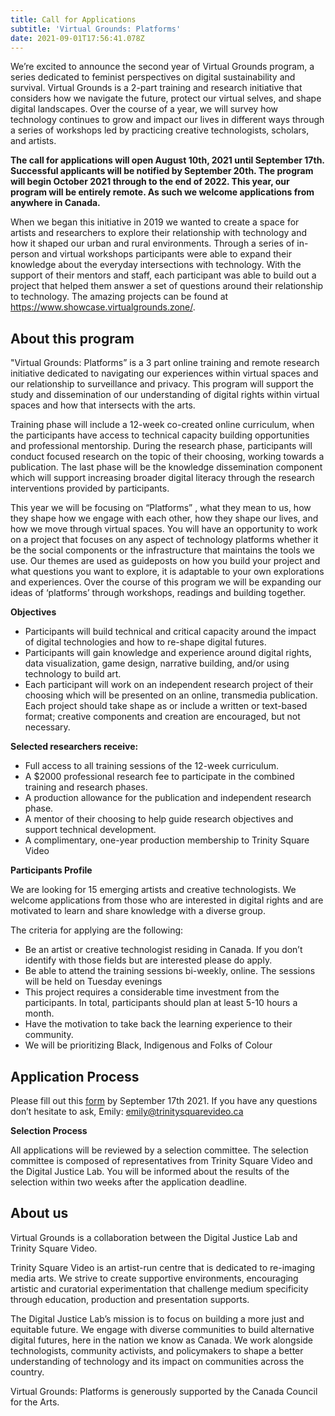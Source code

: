 ```yaml
---
title: Call for Applications
subtitle: 'Virtual Grounds: Platforms'
date: 2021-09-01T17:56:41.078Z
---
```

We’re excited to announce the second year of Virtual Grounds program, a series dedicated to feminist perspectives on digital sustainability and survival. Virtual Grounds is a 2-part training and research initiative that considers how we navigate the future, protect our virtual selves, and shape digital landscapes. Over the course of a year, we will survey how technology continues to grow and impact our lives in different ways through a series of workshops led by practicing creative technologists, scholars, and artists. 

**The call for applications will open August 10th, 2021 until September 17th. Successful applicants will be notified by September 20th. The program will begin October 2021 through to the end of 2022. This year, our program will be entirely remote. As such we welcome applications from anywhere in Canada.** 

When we began this initiative in 2019 we wanted to create a space for artists and researchers to explore their relationship with technology and how it shaped our urban and rural environments. Through a series of in-person and virtual workshops participants were able to expand their knowledge about the everyday intersections with technology. With the support of their mentors and staff, each participant was able to build out a project that helped them answer a set of questions around their relationship to technology. The amazing projects can be found at https://www.showcase.virtualgrounds.zone/.   

## 

## About this program

"Virtual Grounds: Platforms” is a 3 part online training and remote research initiative dedicated to navigating our experiences within virtual spaces and our relationship to surveillance and privacy. This program will support the study and dissemination of our understanding of digital rights within virtual spaces and how that intersects with the arts. 

Training phase will include a 12-week co-created online curriculum, when the participants have access to technical capacity building opportunities and professional mentorship. During the research phase, participants will conduct focused research on the topic of their choosing, working towards a publication. The last phase will be the knowledge dissemination component which will support increasing broader digital literacy through the research interventions provided by participants.

This year we will be focusing on “Platforms” , what they mean to us, how they shape how we engage with each other, how they shape our lives, and how we move through virtual spaces. You will have an opportunity to work on a project that focuses on any aspect of technology platforms whether it be the social components or the infrastructure that maintains the tools we use. Our themes are used as guideposts on how you build your project and what questions you want to explore, it is adaptable to your own explorations and experiences. Over the course of this program we will be expanding our ideas of ‘platforms’ through workshops, readings and building together. 

**Objectives**

* Participants will build technical and critical capacity around the impact of digital technologies and how to re-shape digital futures.
* Participants will gain knowledge and experience around digital rights, data visualization, game design, narrative building, and/or using technology to build art.
* Each participant will work on an independent research project of their choosing which will be presented on an online, transmedia publication. Each project should take shape as or include a written or text-based format; creative components and creation are encouraged, but not necessary. 

**Selected researchers receive:**

* Full access to all training sessions of the 12-week curriculum.
* A $2000 professional research fee to participate in the combined training and research phases.
* A production allowance for the publication and independent research phase.
* A mentor of their choosing to help guide research objectives and support technical development.
* A complimentary, one-year production membership to Trinity Square Video

**Participants Profile**

We are looking for 15 emerging artists and creative technologists. We welcome applications from those who are interested in digital rights and are motivated to learn and share knowledge with a diverse group. 

The criteria for applying are the following:

* Be an artist or creative technologist residing in Canada. If you don’t identify with those fields but are interested please do apply.
* Be able to attend the training sessions bi-weekly, online. The sessions will be held on Tuesday evenings
* This project requires a considerable time investment from the participants. In total, participants should plan at least 5-10 hours a month.
* Have the motivation to take back the learning experience to their community.
* We will be prioritizing Black, Indigenous and Folks of Colour

## Application Process

Please fill out this [form](https://forms.gle/kCsPhhnzW87c8S6N9) by September 17th 2021. If you have any questions don’t hesitate to ask, Emily: emily@trinitysquarevideo.ca

**Selection Process**

All applications will be reviewed by a selection committee. The selection committee is composed of representatives from Trinity Square Video and the Digital Justice Lab. You will be informed about the results of the selection within two weeks after the application deadline.

## About us

Virtual Grounds is a collaboration between the Digital Justice Lab and Trinity Square Video. 

Trinity Square Video is an artist-run centre that is dedicated to re-imaging media arts. We strive to create supportive environments, encouraging artistic and curatorial experimentation that challenge medium specificity through education, production and presentation supports.

The Digital Justice Lab’s mission is to focus on building a more just and equitable future. We engage with diverse communities to build alternative digital futures, here in the nation we know as Canada. We work alongside technologists, community activists, and policymakers to shape a better understanding of technology and its impact on communities across the country.

Virtual Grounds: Platforms is generously supported by the Canada Council for the Arts.
